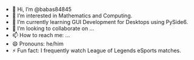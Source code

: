 - 👋 Hi, I’m @babas84845
- 👀 I’m interested in Mathematics and Computing.
- 🌱 I’m currently learning GUI Development for Desktops using PySide6.
- 💞️ I’m looking to collaborate on ...
- 📫 How to reach me: ...
- 😄 Pronouns: he/him
- ⚡ Fun fact: I frequently watch League of Legends eSports matches.

<!---
babas84845/babas84845 is a ✨ special ✨ repository because its `README.md` (this file) appears on your GitHub profile.
You can click the Preview link to take a look at your changes.
--->
